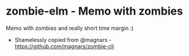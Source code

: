 # zombie-elm - Memo with zombies
Memo with zombies and really short time margin :)

* Shamelessly copied from @magnars - https://github.com/magnars/zombie-clj
